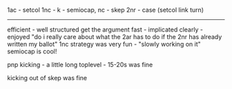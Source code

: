 1ac - setcol
1nc - k - semiocap, nc - skep
2nr - case (setcol link turn)

----

efficient - well structured
get the argument fast - implicated clearly - enjoyed
"do i really care about what the 2ar has to do if the 2nr has already written my ballot"
1nc strategy was very fun - "slowly working on it"
semiocap is cool!

pnp kicking - a little long
toplevel - 15-20s was fine

kicking out of skep was fine
